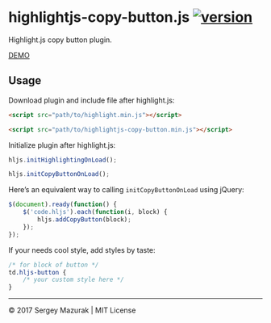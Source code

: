 # highlightjs-copy-button.js [![version](http://img.shields.io/badge/release-v1.0.1-brightgreen.svg?style=flat)](https://github.com/DevCreel/highlightjs-copy-button.js/archive/master.zip)

Highlight.js copy button plugin.

[DEMO](https://devcreel.github.io/highlightjs-copy-button.js/)

## Usage

Download plugin and include file after highlight.js:
```html
<script src="path/to/highlight.min.js"></script>

<script src="path/to/highlightjs-copy-button.min.js"></script>
```

Initialize plugin after highlight.js:
```js
hljs.initHighlightingOnLoad();

hljs.initCopyButtonOnLoad();
```

Here’s an equivalent way to calling `initCopyButtonOnLoad` using jQuery:
```js
$(document).ready(function() {
	$('code.hljs').each(function(i, block) {
		hljs.addCopyButton(block);
	});
});
```

If your needs cool style, add styles by taste:
```css
/* for block of button */
td.hljs-button {
	/* your custom style here */
}
```

---
&copy; 2017 Sergey Mazurak | MIT License